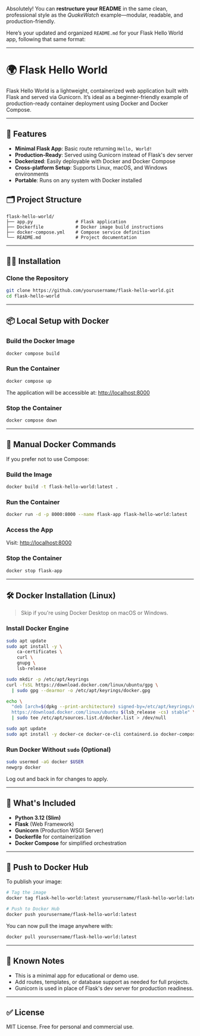 Absolutely! You can **restructure your README** in the same clean, professional style as the *QuakeWatch* example—modular, readable, and production-friendly.

Here’s your updated and organized `README.md` for your Flask Hello World app, following that same format:

---


# 🌍 Flask Hello World

Flask Hello World is a lightweight, containerized web application built with Flask and served via Gunicorn. It’s ideal as a beginner-friendly example of production-ready container deployment using Docker and Docker Compose.

---

## 🚀 Features

- **Minimal Flask App**: Basic route returning `Hello, World!`
- **Production-Ready**: Served using Gunicorn instead of Flask's dev server
- **Dockerized**: Easily deployable with Docker and Docker Compose
- **Cross-platform Setup**: Supports Linux, macOS, and Windows environments
- **Portable**: Runs on any system with Docker installed


## 🗂 Project Structure

```
flask-hello-world/
├── app.py                # Flask application
├── Dockerfile            # Docker image build instructions
├── docker-compose.yml    # Compose service definition
└── README.md             # Project documentation
````

---

## 🧑‍💻 Installation

### Clone the Repository

```bash
git clone https://github.com/yourusername/flask-hello-world.git
cd flask-hello-world
````

---

## 📦 Local Setup with Docker

### Build the Docker Image

```bash
docker compose build
```

### Run the Container

```bash
docker compose up
```

The application will be accessible at: [http://localhost:8000](http://localhost:8000)

### Stop the Container

```bash
docker compose down
```

---

## 🐳 Manual Docker Commands

If you prefer not to use Compose:

### Build the Image

```bash
docker build -t flask-hello-world:latest .
```

### Run the Container

```bash
docker run -d -p 8000:8000 --name flask-app flask-hello-world:latest
```

### Access the App

Visit: [http://localhost:8000](http://localhost:8000)

### Stop the Container

```bash
docker stop flask-app
```

---

## 🛠️ Docker Installation (Linux)

> Skip if you're using Docker Desktop on macOS or Windows.

### Install Docker Engine

```bash
sudo apt update
sudo apt install -y \
    ca-certificates \
    curl \
    gnupg \
    lsb-release

sudo mkdir -p /etc/apt/keyrings
curl -fsSL https://download.docker.com/linux/ubuntu/gpg \
  | sudo gpg --dearmor -o /etc/apt/keyrings/docker.gpg

echo \
  "deb [arch=$(dpkg --print-architecture) signed-by=/etc/apt/keyrings/docker.gpg] \
  https://download.docker.com/linux/ubuntu $(lsb_release -cs) stable" \
  | sudo tee /etc/apt/sources.list.d/docker.list > /dev/null

sudo apt update
sudo apt install -y docker-ce docker-ce-cli containerd.io docker-compose-plugin
```

### Run Docker Without `sudo` (Optional)

```bash
sudo usermod -aG docker $USER
newgrp docker
```

Log out and back in for changes to apply.

---

## 🧱 What's Included

* **Python 3.12 (Slim)**
* **Flask** (Web Framework)
* **Gunicorn** (Production WSGI Server)
* **Dockerfile** for containerization
* **Docker Compose** for simplified orchestration

---

## 🐙 Push to Docker Hub

To publish your image:

```bash
# Tag the image
docker tag flask-hello-world:latest yourusername/flask-hello-world:latest

# Push to Docker Hub
docker push yourusername/flask-hello-world:latest
```

You can now pull the image anywhere with:

```bash
docker pull yourusername/flask-hello-world:latest
```

---

## 📌 Known Notes

* This is a minimal app for educational or demo use.
* Add routes, templates, or database support as needed for full projects.
* Gunicorn is used in place of Flask's dev server for production readiness.

---

## ✅ License

MIT License. Free for personal and commercial use.


